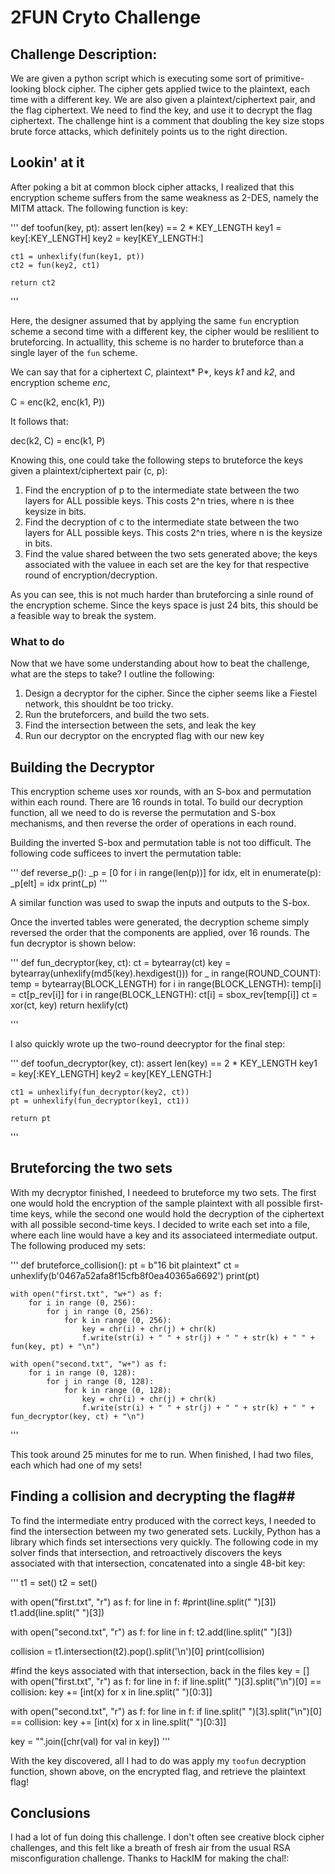 # 2FUN Cryto Challenge

## Challenge Description:

We are given a python script which is executing some sort of primitive-looking block cipher. The cipher gets applied twice to the plaintext, each time with a different key. We are also given a plaintext/ciphertext pair, and the flag ciphertext. We need to find the key, and use it to decrypt the flag ciphertext. The challenge hint is a comment that doubling the key size stops brute force attacks, which definitely points us to the right direction. 

## Lookin' at it

After poking a bit at common block cipher attacks, I realized that this encryption scheme suffers from the same weakness as 2-DES, namely the MITM attack. The following function is key:

'''
def toofun(key, pt):
    assert len(key) == 2 * KEY_LENGTH
    key1 = key[:KEY_LENGTH]
    key2 = key[KEY_LENGTH:]

    ct1 = unhexlify(fun(key1, pt))
    ct2 = fun(key2, ct1)

    return ct2

'''

Here, the designer assumed that by applying the same `fun` encryption scheme a second time with a different key, the cipher would be reslilient to bruteforcing. In actuallity, this scheme is no harder to bruteforce than a single layer of the `fun` scheme.

We can say that for a ciphertext *C*, plaintext* P*, keys *k1* and *k2*, and encryption scheme *enc*,

C = enc(k2, enc(k1, P))

It follows that:

dec(k2, C) = enc(k1, P)

Knowing this, one could take the following steps to bruteforce the keys given a plaintext/ciphertext pair (c, p):

1. Find the encryption of p to the intermediate state between the two layers for ALL possible keys. This costs 2^n tries, where n is thee keysize in bits.
2. Find the decryption of c to the intermediate state between the two layers for ALL possible keys. This costs 2^n tries, where n is the keysize in bits.
3. Find the value shared between the two sets generated above; the keys associated with the valuee in each set are the key for that respective round of encryption/decryption.

As you can see, this is not much harder than bruteforcing a sinle round of the encryption scheme. Since the keys space is just 24 bits, this should be a feasible way to break the system.

### What to do ###

Now that we have some understanding about how to beat the challenge, what are the steps to take? I outline the following:

1. Design a decryptor for the cipher. Since the cipher seems like a Fiestel network, this shouldnt be too tricky.
2. Run the bruteforcers, and build the two sets.
3. Find the intersection between the sets, and leak the key
4. Run our decryptor on the encrypted flag with our new key


## Building the Decryptor

This encryption scheme uses xor rounds, with an S-box and permutation within each round. There are 16 rounds in total. To build our decryption function, all we need to do is reverse the permutation and S-box mechanisms, and then reverse the order of operations in each round. 

Building the inverted S-box and permutation table is not too difficult. The following code sufficees to invert the permutation table:

'''
def reverse_p():
    _p = [0 for i in range(len(p))]
    for idx, elt in enumerate(p):
        _p[elt] = idx
    print(_p)
'''

A similar function was used to swap the inputs and outputs to the S-box. 

Once the inverted tables were generated, the decryption scheme simply reversed the order that the components are applied, over 16 rounds. The fun decryptor is shown below:

'''
def fun_decryptor(key, ct):
    ct = bytearray(ct)
    key = bytearray(unhexlify(md5(key).hexdigest()))
    for _ in range(ROUND_COUNT):
        temp = bytearray(BLOCK_LENGTH)
        for i in range(BLOCK_LENGTH):
            temp[i] = ct[p_rev[i]]
        for i in range(BLOCK_LENGTH):
            ct[i] = sbox_rev[temp[i]]
        ct = xor(ct, key)
    return hexlify(ct)

'''

I also quickly wrote up the two-round deecryptor for the final step:

'''
def toofun_decryptor(key, ct):
    assert len(key) == 2 * KEY_LENGTH
    key1 = key[:KEY_LENGTH]
    key2 = key[KEY_LENGTH:]

    ct1 = unhexlify(fun_decryptor(key2, ct))
    pt = unhexlify(fun_decryptor(key1, ct1))

    return pt
'''

## Bruteforcing the two sets ##

With my decryptor finished, I needeed to bruteforce my two sets. The first one would hold the encryption of the sample plaintext with all possible first-time keys, while the second one would hold the decryption of the ciphertext with all possible second-time keys. I decided to write each set into a file, where each line would have a key and its associateed intermediate output. The following produced my sets:

'''
def bruteforce_collision():
    pt = b"16 bit plaintext"
    ct = unhexlify(b'0467a52afa8f15cfb8f0ea40365a6692')
    print(pt)

    with open("first.txt", "w+") as f:
        for i in range (0, 256):
            for j in range (0, 256):
                for k in range (0, 256):
                    key = chr(i) + chr(j) + chr(k)
                    f.write(str(i) + " " + str(j) + " " + str(k) + " " + fun(key, pt) + "\n")

    with open("second.txt", "w+") as f:
        for i in range (0, 128):
            for j in range (0, 128):
                for k in range (0, 128):
                    key = chr(i) + chr(j) + chr(k)
                    f.write(str(i) + " " + str(j) + " " + str(k) + " " + fun_decryptor(key, ct) + "\n")
'''

This took around 25 minutes for me to run. When finished, I had two files, each which had one of my sets!

## Finding a collision and decrypting the flag##

To find the intermediate entry produced with the correct keys, I needed to find the intersection between my two generated sets. Luckily, Python has a library which finds set intersections very quickly. The following code in my solver finds that intersection, and retroactively discovers the keys associated with that intersection, concatenated into a single 48-bit key:

'''
t1 = set()
t2 = set()

with open("first.txt", "r") as f:
    for line in f:
        #print(line.split(" ")[3])
        t1.add(line.split(" ")[3])

with open("second.txt", "r") as f:
    for line in f:
        t2.add(line.split(" ")[3]) 

collision = t1.intersection(t2).pop().split('\n')[0]
print(collision)

#find the keys associated with that intersection, back in the files
key = []
with open("first.txt", "r") as f:
    for line in f:
        if line.split(" ")[3].split("\n")[0] == collision:
            key += [int(x) for x in line.split(" ")[0:3]]
            
with open("second.txt", "r") as f:
    for line in f:
        if line.split(" ")[3].split("\n")[0] == collision:
            key += [int(x) for x in line.split(" ")[0:3]]

key = "".join([chr(val) for val in key])
'''

With the key discovered, all I had to do was apply my `toofun` decryption function, shown above, on the encrypted flag, and retrieve the plaintext flag!

## Conclusions ##

I had a lot of fun doing this challenge. I don't often see creative block cipher challenges, and this felt like a breath of fresh air from the usual RSA misconfiguration challenge. Thanks to HackIM for making the chal!:
